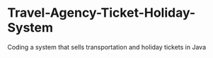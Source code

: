 # Travel-Agency-Ticket-Holiday-System
Coding a system that sells transportation and holiday tickets in Java
